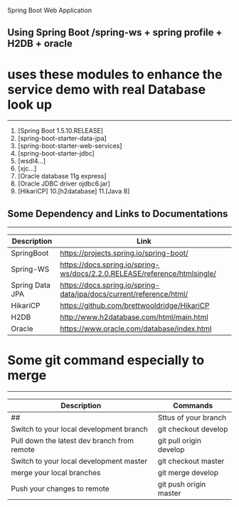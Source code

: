 Spring Boot Web Application
## Using  Spring Boot  /spring-ws + spring profile + H2DB + oracle 

# uses these modules to enhance the service demo with real Database look up
___________________________________________________________________________
1. [Spring Boot 1.5.10.RELEASE]
2. [spring-boot-starter-data-jpa]
3. [spring-boot-starter-web-services]
4. [spring-boot-starter-jdbc]
5. [wsdl4...]
6. [xjc...]
7. [Oracle database 11g express]
8. [Oracle JDBC driver ojdbc6.jar]
9. [HikariCP]
10.[h2database]
11.[Java 8]


## Some Dependency and Links to Documentations
_____________________________________________________
| Description | Link | 
| ---- | ---- | 
| SpringBoot | https://projects.spring.io/spring-boot/ | 
| Spring-WS | https://docs.spring.io/spring-ws/docs/2.2.0.RELEASE/reference/htmlsingle/ | 
| Spring Data JPA | https://docs.spring.io/spring-data/jpa/docs/current/reference/html/ | 
| HikariCP | https://github.com/brettwooldridge/HikariCP| 
| H2DB | http://www.h2database.com/html/main.html | 
| Oracle | https://www.oracle.com/database/index.html |


# Some git command especially to merge
_______________________________________
| Description | Commands | 
| ---- | ---- | 
##| Sttus of your branch | git status | 
| Switch to your local development branch | git checkout develop | 
| Pull down the latest dev branch from remote| git pull origin develop |
| Switch to your local development master| git checkout master | 
| merge your local branches | git merge develop | 
| Push your changes to remote | git push origin master | 
